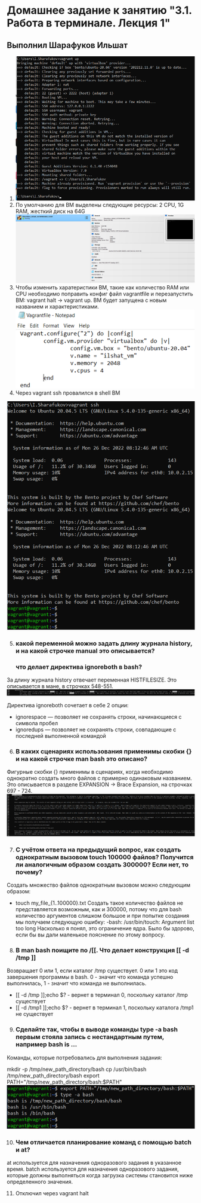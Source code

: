 # Домашнее задание к занятию "3.1. Работа в терминале. Лекция 1"

## Выполнил Шарафуков Ильшат

1. ![terminal](img/1_1.png)
2. По умолчанию для ВМ выделены следующие ресурсы: 2 CPU, 1G RAM, жесткий диск на 64G
![vm_config](img/1_2.png)
3. Чтобы изменить харатеристики ВМ, такие как количество RAM или CPU необходимо поправить конфиг файл vagrantfile 
и перезапустить ВМ: vagrant halt -> vagrant up. ВМ будет запущена с новым названием и характеристиками.
![vagrant_config](img/3-1.png)
4. Через vagrant ssh провалился в shell ВМ

![vm_shell](img/4-1.png)


5. ### какой переменной можно задать длину журнала history, и на какой строчке manual это описывается?
   ### что делает директива ignoreboth в bash?
За длину журнала history отвечает переменная HISTFILESIZE. Это описывается в мане, в строчках 548-551. 
![history](img/5-1.png)

Директива ignoreboth сочетает в себе 2 опции: 
* ignorespace — позволяет не сохранять строки, начинающиеся с символа пробел
* ignoredups — позволяет не сохранять строки, совпадающие с последней выполненной командой


6. ### В каких сценариях использования применимы скобки {} и на какой строчке man bash это описано?

Фигурные скобки {} применимы в сценариях, когда необходимо однократно создать много файлов с примерно одинаковым названием.
Это описывается в разделе EXPANSION -> Brace Expansion, на строчках 697 - 724.
![brace_expansion](img/6-1.png)

7. ### С учётом ответа на предыдущий вопрос, как создать однократным вызовом touch 100000 файлов? Получится ли аналогичным образом создать 300000? Если нет, то почему?

Создать множество файлов однократным вызовом можно следующим образом:
* touch my_file_{1..100000}.txt
Создать такое количество файлов не представляется возможным, как и 300000, потому что для bash количество аргументов слишком большое и при попытке создания мы получаем следующую ошибку:
-bash: /usr/bin/touch: Argument list too long
Насколько я понял, это ограничение ядра. Было бы здорово, если бы вы дали маленькое пояснение по этому вопросу.
8.  ### В man bash поищите по /\[\[. Что делает конструкция [[ -d /tmp ]]

Возвращает 0 или 1, если каталог /tmp существует. 0 или 1 это код завершения программы в bash. 0 - значит что команда успешно выполнилась, 1 - значит что команда не выполнилась.
* [[ -d /tmp ]];echo $? - вернет в терминал 0, поскольку каталог /tmp существует
* [[ -d /tmp1 ]];echo $? - вернет в терминал 1, поскольку каталога /tmp1 не существует


9. ### Сделайте так, чтобы в выводе команды type -a bash первым стояла запись с нестандартным путем, например bash is ...

Команды, которые потребовались для выполнения задания:

mkdir -p /tmp/new_path_directory/bash
cp /usr/bin/bash /tmp/new_path_directory/bash
export PATH="/tmp/new_path_directory/bash:$PATH"
![PATH](img/9-1.png)


10. ### Чем отличается планирование команд с помощью batch и at?

at используется для назначения одноразового задания в указанное время.
batch используется для назначения одноразового задания, которые должны выполняться когда загрузка системы становится ниже определенного значения.

11. Отключил через vagrant halt
